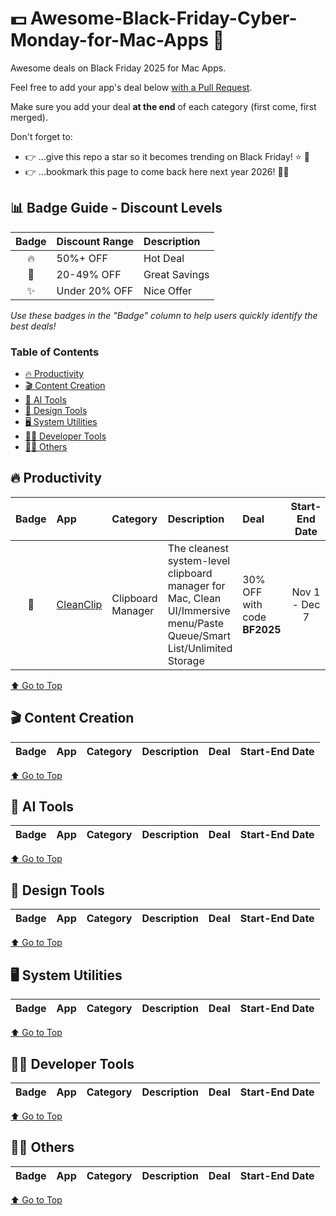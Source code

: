 # 💵 Awesome-Black-Friday-Cyber-Monday-for-Mac-Apps 🤑
Awesome deals on Black Friday 2025 for Mac Apps.


Feel free to add your app's deal below [with a Pull Request](https://github.com/s1ntoneli/Awesome-Black-Friday-Cyber-Monday-for-Mac-Apps/issues/1).

Make sure you add your deal **at the end** of each category (first come, first merged).

Don't forget to:
- 👉 ...give this repo a star so it becomes trending on Black Friday! ⭐ 🤩
- 👉 ...bookmark this page to come back here next year 2026! 📆🤩

## 📊 Badge Guide - Discount Levels

| Badge | Discount Range | Description |
|:---:|:---|:---|
| 🔥 | 50%+ OFF | Hot Deal |
| 💎 | 20-49% OFF | Great Savings |
| ✨ | Under 20% OFF | Nice Offer |

*Use these badges in the "Badge" column to help users quickly identify the best deals!*

### Table of Contents
- [🔥 Productivity](#-productivity)
- [🎬 Content Creation](#-content-creation)
- [🤖 AI Tools](#-ai-tools)
- [🌅 Design Tools](#-design-tools)
- [🖥️ System Utilities](#%EF%B8%8F-system-utilities)
- [👨‍💻 Developer Tools](#-developer-tools)
- [👨‍🎨 Others](#%EF%B8%8F-others)

## 🔥 Productivity
| Badge | App | Category | Description | Deal | Start-End Date |
|:---:|:---|:---|:---|:---|:---:|
| 💎 | [CleanClip](https://cleanclip.cc?ref=fndxmacappspro) | Clipboard Manager | The cleanest system-level clipboard manager for Mac, Clean UI/Immersive menu/Paste Queue/Smart List/Unlimited Storage | 30% OFF with code **BF2025** |  Nov 1 - Dec 7  |

[⬆️ Go to Top](#table-of-contents)

## 🎬 Content Creation
| Badge | App | Category | Description | Deal | Start-End Date |
|:---:|:---|:---|:---|:---|:---:|

[⬆️ Go to Top](#table-of-contents)

## 🤖 AI Tools
| Badge | App | Category | Description | Deal | Start-End Date |
|:---:|:---|:---|:---|:---|:---:|

[⬆️ Go to Top](#table-of-contents)

## 🌅 Design Tools
| Badge | App | Category | Description | Deal | Start-End Date |
|:---:|:---|:---|:---|:---|:---:|

[⬆️ Go to Top](#table-of-contents)

## 🖥️ System Utilities
| Badge | App | Category | Description | Deal | Start-End Date |
|:---:|:---|:---|:---|:---|:---:|


[⬆️ Go to Top](#table-of-contents)

## 👨‍💻 Developer Tools
| Badge | App | Category | Description | Deal | Start-End Date |
|:---:|:---|:---|:---|:---|:---:|

[⬆️ Go to Top](#table-of-contents)

## 👨‍🎨 Others
| Badge | App | Category | Description | Deal | Start-End Date |
|:---:|:---|:---|:---|:---|:---:|

[⬆️ Go to Top](#table-of-contents)
